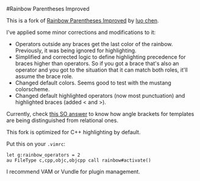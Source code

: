 #Rainbow Parentheses Improved

This is a fork of [Rainbow Parentheses Improved](http://www.vim.org/scripts/script.php?script_id=4176) by [luo chen](http://www.vim.org/account/profile.php?user_id=53618).

I've applied some minor corrections and modifications to it:

* Operators outside any braces get the last color of the rainbow. Previously, it was being ignored for highlighting.
* Simplified and corrected logic to define highlighting precedence for braces higher than operators. So if you got a brace that's also an operator and you got to the situation that it can match both roles, it'll assume the brace role.
* Changed default colors. Seems good to test with the mustang colorscheme.
* Changed default highlighted operators (now most punctuation) and highlighted braces (added < and >).

Currently, check [this SO answer](http://stackoverflow.com/a/13633152/1000282) to know how angle brackets for templates are being distinguished from relational ones.

This fork is optimized for C++ highlighting by default.

Put this on your `.vimrc`:

```VimL
let g:rainbow_operators = 2 
au FileType c,cpp,objc,objcpp call rainbow#activate()
```

I recommend VAM or Vundle for plugin management.
